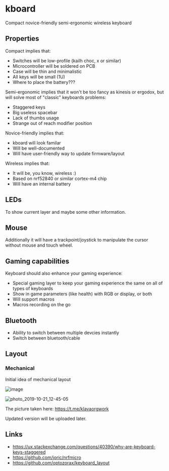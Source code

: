 # kboard

Compact novice-friendly semi-ergonomic wireless keyboard

## Properties

Compact implies that:

* Switches will be low-profile (kailh choc, x or similar)
* Microcontroller will be soldered on PCB
* Case will be thin and minimalistic
* All keys will be small (1U)
* Where to place the battery???

Semi-ergonomic implies that it won't be too fancy as kinesis or ergodox, but will solve most of "classic" keyboards problems:

* Staggered keys
* Big useless spacebar
* Lack of thumbs usage
* Strange out of reach modifier position

Novice-friendly implies that:

* kboard will look familar
* Will be well-documented
* Will have user-friendly way to update firmware/layout

Wireless implies that:

* It will be, you know, wireless :)
* Based on nrf52840 or similar cortex-m4 chip
* Will have an internal battery

## LEDs

To show current layer and maybe some other information.

## Mouse

Additionally it will have a trackpoint/joystick to manipulate the cursor without mouse and touch wheel.

## Gaming capabilities

Keyboard should also enhance your gaming experience:

* Special gaming layer to keep your gaming experience the same on all of types of keyboards
* Show in game parameters (like health) with RGB or display, or both
* Will support macros
* Macros recording on the go

## Bluetooth
* Ability to switch between multiple devcies instantly
* Switch between bluetooth/cable

## Layout

### Mechanical

Initial idea of mechanical layout

![image](https://user-images.githubusercontent.com/1218615/68527622-f5130c80-02f9-11ea-97e8-7ac1b3125a8c.png)

![photo_2019-10-21_12-45-05](https://user-images.githubusercontent.com/1218615/67194905-a19b5600-f400-11e9-8cd4-13910685a099.jpg)

The picture taken here: https://t.me/klavaorgwork

Updated version will be uploaded later.

## Links

* https://ux.stackexchange.com/questions/40390/why-are-keyboard-keys-staggered
* https://github.com/joric/nrfmicro
* https://github.com/optozorax/keyboard_layout
